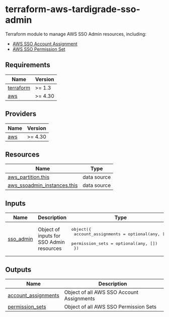 # terraform-aws-tardigrade-sso-admin
Terraform module to manage AWS SSO Admin resources, including:

* [AWS SSO Account Assignment](modules/account-assignment)
* [AWS SSO Permission Set](modules/permission-set)

<!-- BEGIN TFDOCS -->
## Requirements

| Name | Version |
|------|---------|
| <a name="requirement_terraform"></a> [terraform](#requirement\_terraform) | >= 1.3 |
| <a name="requirement_aws"></a> [aws](#requirement\_aws) | >= 4.30 |

## Providers

| Name | Version |
|------|---------|
| <a name="provider_aws"></a> [aws](#provider\_aws) | >= 4.30 |

## Resources

| Name | Type |
|------|------|
| [aws_partition.this](https://registry.terraform.io/providers/hashicorp/aws/latest/docs/data-sources/partition) | data source |
| [aws_ssoadmin_instances.this](https://registry.terraform.io/providers/hashicorp/aws/latest/docs/data-sources/ssoadmin_instances) | data source |

## Inputs

| Name | Description | Type | Default | Required |
|------|-------------|------|---------|:--------:|
| <a name="input_sso_admin"></a> [sso\_admin](#input\_sso\_admin) | Object of inputs for SSO Admin resources | <pre>object({<br>    account_assignments = optional(any, [])<br>    permission_sets     = optional(any, [])<br>  })</pre> | `{}` | no |

## Outputs

| Name | Description |
|------|-------------|
| <a name="output_account_assignments"></a> [account\_assignments](#output\_account\_assignments) | Object of all AWS SSO Account Assignments |
| <a name="output_permission_sets"></a> [permission\_sets](#output\_permission\_sets) | Object of all AWS SSO Permission Sets |

<!-- END TFDOCS -->

